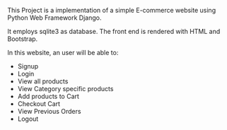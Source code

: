 This Project is a implementation of a simple E-commerce website using Python Web Framework Django.

It employs sqlite3 as database.
The front end is rendered with HTML and Bootstrap.

In this website, an user will be able to:

* Signup
* Login
* View all products
* View Category specific products
* Add products to Cart
* Checkout Cart
* View Previous Orders
* Logout
